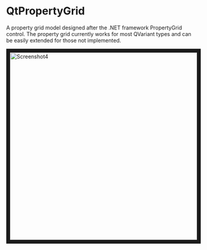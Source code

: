 QtPropertyGrid
==============

A property grid model designed after the .NET framework PropertyGrid control. The property grid currently works for most QVariant types and can be easily extended for those not implemented.

<img src="https://github.com/cbuahin/QtPropertyGrid/raw/master/Docs/Images/pic4.png" alt="Screenshot4" width="500" border="10" />

